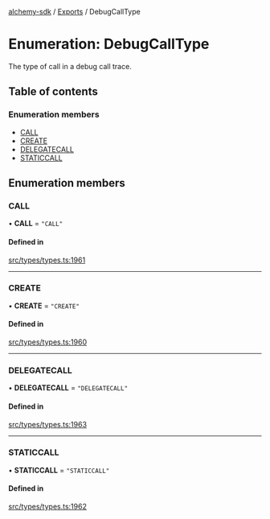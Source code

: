 [alchemy-sdk](../README.md) / [Exports](../modules.md) / DebugCallType

# Enumeration: DebugCallType

The type of call in a debug call trace.

## Table of contents

### Enumeration members

- [CALL](DebugCallType.md#call)
- [CREATE](DebugCallType.md#create)
- [DELEGATECALL](DebugCallType.md#delegatecall)
- [STATICCALL](DebugCallType.md#staticcall)

## Enumeration members

### CALL

• **CALL** = `"CALL"`

#### Defined in

[src/types/types.ts:1961](https://github.com/alchemyplatform/alchemy-sdk-js/blob/aeb51c8/src/types/types.ts#L1961)

___

### CREATE

• **CREATE** = `"CREATE"`

#### Defined in

[src/types/types.ts:1960](https://github.com/alchemyplatform/alchemy-sdk-js/blob/aeb51c8/src/types/types.ts#L1960)

___

### DELEGATECALL

• **DELEGATECALL** = `"DELEGATECALL"`

#### Defined in

[src/types/types.ts:1963](https://github.com/alchemyplatform/alchemy-sdk-js/blob/aeb51c8/src/types/types.ts#L1963)

___

### STATICCALL

• **STATICCALL** = `"STATICCALL"`

#### Defined in

[src/types/types.ts:1962](https://github.com/alchemyplatform/alchemy-sdk-js/blob/aeb51c8/src/types/types.ts#L1962)
